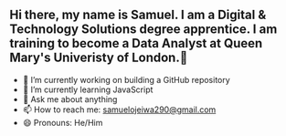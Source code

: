 ## Hi there, my name is Samuel. I am a Digital & Technology Solutions degree apprentice. I am training to become a Data Analyst at Queen Mary's Univeristy of London.👋

<!--
**bodex290/bodex290** is a ✨ _special_ ✨ repository because its `README.md` (this file) appears on your GitHub profile.-->


- 🔭 I’m currently working on building a GitHub repository
- 🌱 I’m currently learning JavaScript
- 💬 Ask me about anything
- 📫 How to reach me: samuelojeiwa290@gmail.com
- 😄 Pronouns: He/Him

